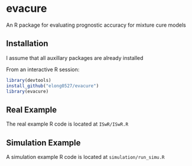 evacure
=========

An R package for evaluating prognostic accuracy for mixture cure models

## Installation ##

I assume that all auxillary packages are already installed

From an interactive R session:

```r
library(devtools)
install_github("elong0527/evacure")
library(evacure)
```

## Real Example ##

The real example R code is located at `ISwR/ISwR.R`

## Simulation Example ##

A simulation example R code is located at `simulation/run_simu.R`

